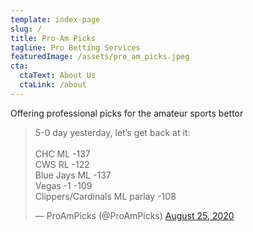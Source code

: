 ```yaml
---
template: index-page
slug: /
title: Pro-Am Picks
tagline: Pro Betting Services
featuredImage: /assets/pro_am_picks.jpeg
cta:
  ctaText: About Us
  ctaLink: /about
---
```

Offering professional picks for the amateur sports bettor
<blockquote class="twitter-tweet" data-theme="light"><p lang="en" dir="ltr">5-0 day yesterday, let’s get back at it:<br><br>CHC ML -137<br>CWS RL -122<br>Blue Jays ML -137<br>Vegas -1 -109<br>Clippers/Cardinals ML parlay -108</p>&mdash; ProAmPicks (@ProAmPicks) <a href="https://twitter.com/ProAmPicks/status/1298299871909355521?ref_src=twsrc%5Etfw">August 25, 2020</a></blockquote>